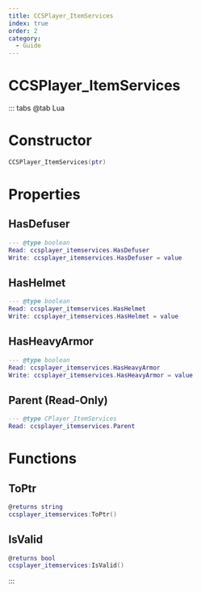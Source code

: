```yaml
---
title: CCSPlayer_ItemServices
index: true
order: 2
category:
  - Guide
---
```


# CCSPlayer_ItemServices

::: tabs
@tab Lua
# Constructor
```lua
CCSPlayer_ItemServices(ptr)
```
# Properties
## HasDefuser 
```lua
--- @type boolean
Read: ccsplayer_itemservices.HasDefuser
Write: ccsplayer_itemservices.HasDefuser = value
```
## HasHelmet 
```lua
--- @type boolean
Read: ccsplayer_itemservices.HasHelmet
Write: ccsplayer_itemservices.HasHelmet = value
```
## HasHeavyArmor 
```lua
--- @type boolean
Read: ccsplayer_itemservices.HasHeavyArmor
Write: ccsplayer_itemservices.HasHeavyArmor = value
```
## Parent (Read-Only)
```lua
--- @type CPlayer_ItemServices
Read: ccsplayer_itemservices.Parent
```
# Functions
## ToPtr
```lua
@returns string
ccsplayer_itemservices:ToPtr()
```
## IsValid
```lua
@returns bool
ccsplayer_itemservices:IsValid()
```

:::